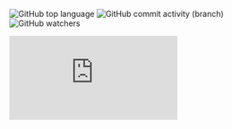 ![GitHub top language](https://img.shields.io/github/languages/top/FADE365/RPG-Client) ![GitHub commit activity (branch)](https://img.shields.io/github/commit-activity/t/FADE365/RPG-Client) ![GitHub watchers](https://img.shields.io/github/watchers/FADE365/RPG-Client?style=social)


[![Download RPG Client](https://img.shields.io/github/downloads-pre/FADE365/RPG-Client/3.8.5/RPG_Client_Alpha_3_8_5.jar?style=for-the-badge&logo=git&label=%D0%A1%D0%BA%D0%B0%D1%87%D0%B0%D1%82%D1%8C&labelColor=%23000000&color=%23FF00FF&link=https%3A%2F%2Fgithub.com%2FFADE365%2FRPG-Client%2Freleases%2Fdownload%2F3.8.5%2FRPG_Client_Alpha_3_8_5.jar
)](https://github.com/FADE365/RPG-Client/releases/download/3.8.5/RPG_Client_Alpha_3_8_5.jar)
